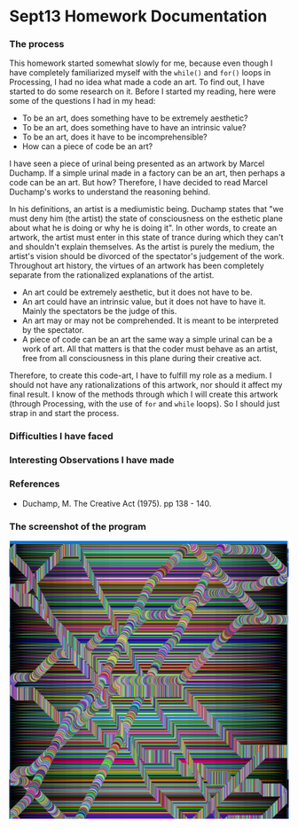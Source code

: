 # Sept13 Homework Documentation

### The process

This homework started somewhat slowly for me, because even though I have completely familiarized myself with the `while()` and `for()` loops in Processing, I had no idea what made a code an art. To find out, I have started to do some research on it. Before I started my reading, here were some of the questions I had in my head:
  - To be an art, does something have to be extremely aesthetic?
  - To be an art, does something have to have an intrinsic value?
  - To be an art, does it have to be incomprehensible?
  - How can a piece of code be an art?

I have seen a piece of urinal being presented as an artwork by Marcel Duchamp. If a simple urinal made in a factory can be an art, then perhaps a code can be an art. But how? Therefore, I have decided to read Marcel Duchamp's works to understand the reasoning behind. 

In his definitions, an artist is a mediumistic being. Duchamp states that "we must deny him (the artist) the state of consciousness on the esthetic plane about what he is doing or why he is doing it". In other words, to create an artwork, the artist must enter in this state of trance during which they can't and shouldn't explain themselves. As the artist is purely the medium, the artist's vision should be divorced of the spectator's judgement of the work. Throughout art history, the virtues of an artwork has been completely separate from the rationalized explanations of the artist. 

- An art could be extremely aesthetic, but it does not have to be. 
- An art could have an intrinsic value, but it does not have to have it. Mainly the spectators be the judge of this. 
- An art may or may not be comprehended. It is meant to be interpreted by the spectator. 
- A piece of code can be an art the same way a simple urinal can be a work of art. All that matters is that the coder must behave as an artist, free from all consciousness in this plane during their creative act.  

Therefore, to create this code-art, I have to fulfill my role as a medium. I should not have any rationalizations of this artwork, nor should it affect my final result. I know of the methods through which I will create this artwork (through Processing, with the use of `for` and `while` loops). So I should just strap in and start the process.  

### Difficulties I have faced

### Interesting Observations I have made


### References

- Duchamp, M. The Creative Act (1975). pp 138 - 140. 

### The screenshot of the program 

![](screenshot.png)
